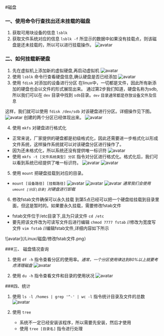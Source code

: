 #磁盘

### 一、使用命令行查找出还未挂载的磁盘

1. 获取可用块设备的信息 `lsblk` 
2. 获取文件系统对应的信息 `lsblk -f`
所显示的数据中如果没有挂载点，则该磁盘是还未挂载的，所以可以进行挂载操作。
![avatar](/Linux/磁盘/磁盘信息.png)

### 二、如何挂载新硬盘
1. 先在虚拟机上添加新的虚拟硬盘,再启动虚拟机
![avatar](/Linux/磁盘/添加虚拟硬盘.png)
2. 使用 `lsblk` 命令行查看硬盘信息,确认硬盘是否已经添加
![avatar](/Linux/磁盘/新硬盘.png)
3. 使用 `fdisk` 对添加的设备进行分区
在linux中，一切都是文件，因此所有新添加的硬盘也会以文件的形式展现出来。
通过第2步我们知道，硬盘名称为sdb,所以我们可以在 `dev` 目录中找到 `sdb`目录。<font size=2>`dev` 目录通常都是存放设备文件及信息</font>

这样，我们就可以使用 `fdisk /dev/sdb` 对该硬盘进行分区。详细操作见下图。
![avatar](/Linux/磁盘/创建分区.png)
创建的两个分区已经体现出来。
![avatar](/Linux/磁盘/分区.png)

4. 使用 `mkfs` 对硬盘进行格式化
 - 正常来说，厂家提供的硬盘都是初级格式化，因此还需要进一步格式化以形成文件系统，这样操作系统就可以对该硬盘分区进行操作了。
 - 因为还未格式化，所以系统还没有提供唯一标识符
![avatar](/Linux/磁盘/格式化之前.png)
 - 使用 `mkfs -t [文件系统类型] 分区` 指令对分区进行格式化。格式化后，我们可以看到系统已经提供了唯一标识符。
![avatar](/Linux/磁盘/格式化.png)
![avatar](/Linux/磁盘/格式化之后.png)

5. 使用 `mount` 把硬盘挂载到对应的目录。
 - `mount [设备路径] [挂载路径]`
![avatar](/Linux/磁盘/挂载示例.png)
![avatar](/Linux/磁盘/挂载.png)
![avatar](/Linux/磁盘/挂载完成.png)
*<font size=2>通常我们会使用`umount [分区|目录]` 对硬盘进行卸载</font>*

6. 修改fstab文件确保可以永久挂载
到第5点已经可以把一个硬盘给挂载到目录里面，但这是暂时的。如果要永久挂载，需要修改fstab文件
- fstab文件位于/etc目录下,且为只读文件 `cd /etc`
- 要先把该文件改为可读写文件后进行编辑
`chmod 7777 fstab`  //修改为宽度写文件
`vim fstab`  //编辑fstab文件,详细内容如下所示

![avatar](/Linux/磁盘/修改fstab文件.png）

###三、 磁盘情况查询
1. 使用 `df -h` 指令查看分区的使用率。*<font size=2>通常，一个分区使用律达到80%以上就要考虑清理磁盘</font>*
![avatar](/Linux/磁盘/目录信息.png)

2. 使用 `du -h` 指令查看文件和目录的使用状况
![avatar](/Linux/磁盘/文件和目录使用率.png)

###四、统计
1. 使用 `ls -l /homes | grep '^-' | wc -l` 指令统计目录及文件的总数
![avatar](/Linux/磁盘/文件数.png)

2. 使用 `tree` 
   - 系统不一定已经安装该程序，所以需要先安装，然后才使用
   - 使用 `tree [目录名]` 指令进行处理
